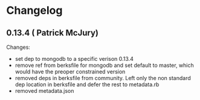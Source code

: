 # Changelog

## 0.13.4 ( Patrick McJury)
Changes:
* set dep to mongodb to a specific verison 0.13.4
* remove ref from berksfile for mongodb and set default to master, which would have the preoper constrained version
* removed deps in berksfile from community. Left only the non standard dep location in berksfile and defer the rest to metadata.rb
* removed metadata.json
